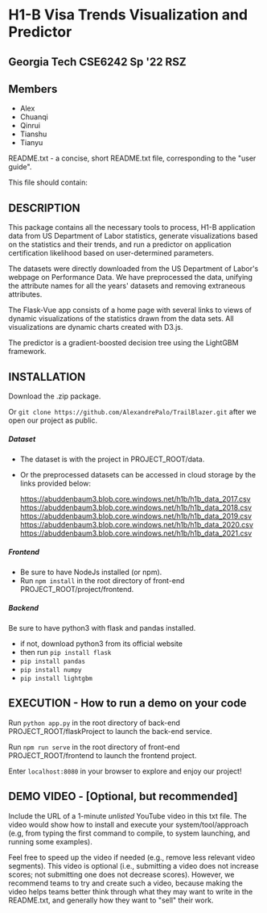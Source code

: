 # H1-B Visa Trends Visualization and Predictor
## Georgia Tech CSE6242 Sp '22 RSZ
## Members
- Alex
- Chuanqi
- Qinrui
- Tianshu
- Tianyu

README.txt - a concise, short README.txt file, corresponding to the "user guide".

This file should contain:
## DESCRIPTION

This package contains all the necessary tools to process, H1-B application data from US Department of Labor statistics, generate visualizations based on the statistics and their trends, and run a predictor on application certification likelihood based on user-determined parameters. 

The datasets were directly downloaded from the US Department of Labor's webpage on Performance Data. 
We have preprocessed the data, unifying the attribute names for all the years' datasets and removing extraneous attributes. 

The Flask-Vue app consists of a home page with several links to views of 
dynamic visualizations of the statistics drawn from the data sets. 
All visualizations are dynamic charts created with D3.js.  

The predictor is a gradient-boosted decision tree using the LightGBM framework. 

## INSTALLATION 

Download the .zip package. 

Or `git clone https://github.com/AlexandrePalo/TrailBlazer.git` after we open our project as public.

##### Dataset

- The dataset is with the project in PROJECT_ROOT/data.

- Or the preprocessed datasets can be accessed in cloud storage by the links provided below: 

  https://abuddenbaum3.blob.core.windows.net/h1b/h1b_data_2017.csv
  https://abuddenbaum3.blob.core.windows.net/h1b/h1b_data_2018.csv
  https://abuddenbaum3.blob.core.windows.net/h1b/h1b_data_2019.csv
  https://abuddenbaum3.blob.core.windows.net/h1b/h1b_data_2020.csv
  https://abuddenbaum3.blob.core.windows.net/h1b/h1b_data_2021.csv

##### Frontend

 - Be sure to have NodeJs installed (or npm).
 - Run `npm install` in the root directory of front-end PROJECT_ROOT/project/frontend.

##### Backend

Be sure to have python3 with flask and pandas installed.

- if not, download python3 from its official website 
- then run `pip install flask` 
- `pip install pandas`
- `pip install numpy`
- `pip install lightgbm`



## EXECUTION - How to run a demo on your code

Run `python app.py` in the root directory of back-end PROJECT_ROOT/flaskProject to launch the back-end service.

Run `npm run serve` in the root directory of front-end PROJECT_ROOT/frontend to launch the frontend project.

Enter `localhost:8080` in your browser to explore and enjoy our project!


## DEMO VIDEO - [Optional, but recommended] 

Include the URL of a 1-minute *unlisted* YouTube video in this txt file. The video would show how to install and execute your system/tool/approach (e.g, from typing the first command to compile, to system launching, and running some examples).

Feel free to speed up the video if needed (e.g., remove less relevant video
segments). This video is optional (i.e., submitting a video does not increase scores; not submitting one does not decrease scores). However, we
recommend teams to try and create such a video, because making the video
helps teams better think through what they may want to write in the
README.txt, and generally how they want to "sell" their work.